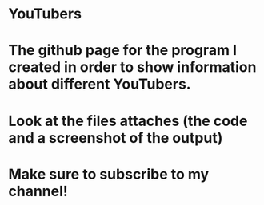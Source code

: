 # YouTubers

# The github page for the program I created in order to show information about different YouTubers.

# Look at the files attaches (the code and a screenshot of the output)

# Make sure to subscribe to my channel!
